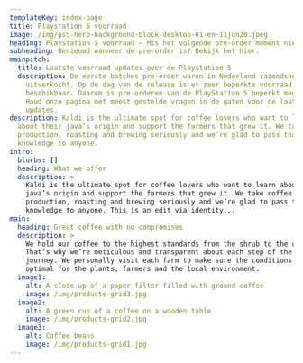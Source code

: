 ```yaml
---
templateKey: index-page
title: Playstation 5 voorraad
image: /img/ps5-hero-background-block-desktop-01-en-11jun20.jpeg
heading: Playstation 5 voorraad – Mis het volgende pre-order moment niet.
subheading: Benieuwd wanneer de pre-order is? Bekijk het hier.
mainpitch:
  title: Laatste voorraad updates over de Playstation 5
  description: De eerste batches pre-order waren in Nederland razendsnel
    uitverkocht. Op de dag van de release is er zeer beperkte voorraad
    beschikbaar. Daarom is pre-orderen van de PlayStation 5 beperkt mogelijk.
    Houd onze pagina met meest gestelde vragen in de gaten voor de laatste
    updates.
description: Kaldi is the ultimate spot for coffee lovers who want to learn
  about their java’s origin and support the farmers that grew it. We take coffee
  production, roasting and brewing seriously and we’re glad to pass that
  knowledge to anyone.
intro:
  blurbs: []
  heading: What we offer
  description: >
    Kaldi is the ultimate spot for coffee lovers who want to learn about their
    java’s origin and support the farmers that grew it. We take coffee
    production, roasting and brewing seriously and we’re glad to pass that
    knowledge to anyone. This is an edit via identity...
main:
  heading: Great coffee with no compromises
  description: >
    We hold our coffee to the highest standards from the shrub to the cup.
    That’s why we’re meticulous and transparent about each step of the coffee’s
    journey. We personally visit each farm to make sure the conditions are
    optimal for the plants, farmers and the local environment.
  image1:
    alt: A close-up of a paper filter filled with ground coffee
    image: /img/products-grid3.jpg
  image2:
    alt: A green cup of a coffee on a wooden table
    image: /img/products-grid2.jpg
  image3:
    alt: Coffee beans
    image: /img/products-grid1.jpg
---
```

